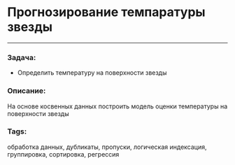 # Прогнозирование темпаратуры звезды
---
### Задача:
- Определить температуру на поверхности звезды 
### Описание:
На основе косвенных данных построить модель оценки температуры на поверхности звезды
### Tags:
обработка данных, дубликаты, пропуски, логическая индексация, группировка, сортировка, регрессия
